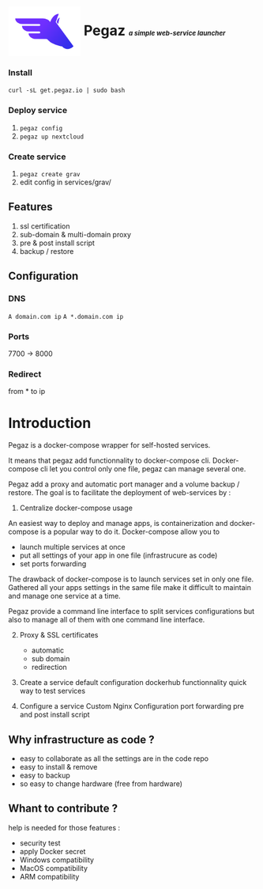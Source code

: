 <h1>
  <picture>
    <img align="center" alt="Pegaz" src="./docs/pegaz.svg" height="100">
  </picture>
  Pegaz
  <i>
    <font size="-1">
      a simple web-service launcher
    </font>
  </i>
</h1>

### Install
`curl -sL get.pegaz.io | sudo bash`

### Deploy service

1. `pegaz config`
2. `pegaz up nextcloud`

### Create service

1. `pegaz create grav`
2. edit config in services/grav/

## Features

1. ssl certification
2. sub-domain & multi-domain proxy
3. pre & post install script
4. backup / restore

## Configuration
### DNS
`A domain.com ip`
`A *.domain.com ip`
### Ports
7700 -> 8000
### Redirect
from * to ip

# Introduction

Pegaz is a docker-compose wrapper for self-hosted services.

It means that pegaz add functionnality to docker-compose cli.
Docker-compose cli let you control only one file, pegaz can manage several one.

Pegaz add a proxy and automatic port manager and a volume backup / restore.
The goal is to facilitate the deployment of web-services by :

1. Centralize docker-compose usage

An easiest way to deploy and manage apps, is containerization and docker-compose is a popular way to do it.
Docker-compose allow you to
 - launch multiple services at once
 - put all settings of your app in one file (infrastrucure as code)
 - set ports forwarding

The drawback of docker-compose is to launch services set in only one file.
Gathered all your apps settings in the same file make it difficult to maintain and manage one service at a time.

Pegaz provide a command line interface to split services configurations but also to manage all of them with one command line interface.

2. Proxy & SSL certificates
    - automatic
    - sub domain
    - redirection

3. Create a service
    default configuration
    dockerhub functionnality
    quick way to test services

4. Configure a service
    Custom Nginx Configuration
    port forwarding
    pre and post install script

## Why infrastructure as code ?
- easy to collaborate as all the settings are in the code repo
- easy to install & remove
- easy to backup
- so easy to change hardware (free from hardware)


## Whant to contribute ?
help is needed for those features :
- security test
- apply Docker secret
- Windows compatibility
- MacOS compatibility
- ARM compatibility
